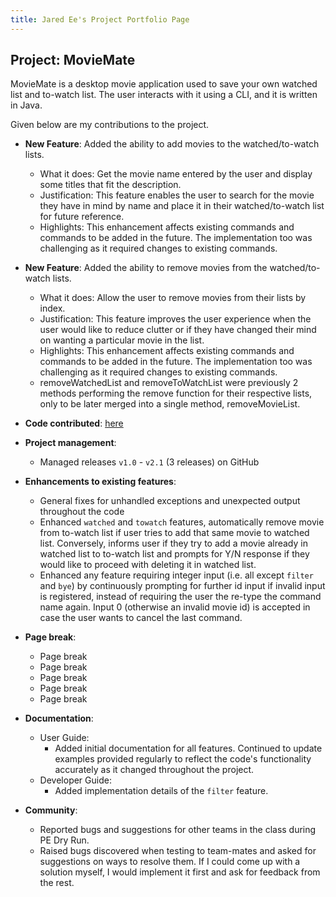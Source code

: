 ```yaml
---
title: Jared Ee's Project Portfolio Page
---
```


## Project: MovieMate

MovieMate is a desktop movie application used to save your own watched list and to-watch list.
The user interacts with it using a CLI, and it is written in Java.

Given below are my contributions to the project.

* **New Feature**: Added the ability to add movies to the watched/to-watch lists.
    * What it does: Get the movie name entered by the user and display some titles that fit the description.
    * Justification: This feature enables the user to search for the movie they have in mind by name and place it in their watched/to-watch list for future reference.
    * Highlights: This enhancement affects existing commands and commands to be added in the future. The implementation too was challenging as it required changes to existing commands.

* **New Feature**: Added the ability to remove movies from the watched/to-watch lists.
    * What it does: Allow the user to remove movies from their lists by index.
    * Justification: This feature improves the user experience when the user would like to reduce clutter or if they have changed their mind on wanting a particular movie in the list.
    * Highlights: This enhancement affects existing commands and commands to be added in the future. The implementation too was challenging as it required changes to existing commands.
    * removeWatchedList and removeToWatchList were previously 2 methods performing the remove function for their respective lists, only to be later merged into a single method, removeMovieList.


* **Code contributed**: [here](https://nus-cs2113-ay2223s2.github.io/tp-dashboard/?search=jared-ee&breakdown=true)
* **Project management**:
    * Managed releases `v1.0` - `v2.1` (3 releases) on GitHub

* **Enhancements to existing features**:
    * General fixes for unhandled exceptions and unexpected output throughout the code
    * Enhanced `watched` and `towatch` features, automatically remove movie from to-watch list if user tries to add that same movie to watched list. Conversely, informs user if they try to add a movie already in watched list to to-watch list and prompts for Y/N response if they would like to proceed with deleting it in watched list.
    * Enhanced any feature requiring integer input (i.e. all except `filter` and `bye`) by continuously prompting for further id input if invalid input is registered, instead of requiring the user the re-type the command name again. Input 0 (otherwise an invalid movie id) is accepted in case the user wants to cancel the last command.

* **Page break**:
    * Page break
    * Page break
    * Page break
    * Page break
    * Page break

* **Documentation**:
    * User Guide:
        * Added initial documentation for all features. Continued to update examples provided regularly to reflect the code's functionality accurately as it changed throughout the project. 
    * Developer Guide:
        * Added implementation details of the `filter` feature.

* **Community**:
    * Reported bugs and suggestions for other teams in the class during PE Dry Run.
    * Raised bugs discovered when testing to team-mates and asked for suggestions on ways to resolve them. If I could come up with a solution myself, I would implement it first and ask for feedback from the rest.
